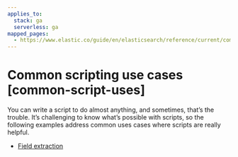 ```yaml
---
applies_to:
  stack: ga
  serverless: ga
mapped_pages:
  - https://www.elastic.co/guide/en/elasticsearch/reference/current/common-script-uses.html
---
```


# Common scripting use cases [common-script-uses]

You can write a script to do almost anything, and sometimes, that’s the trouble. It’s challenging to know what’s possible with scripts, so the following examples address common uses cases where scripts are really helpful.

* [Field extraction](scripting-field-extraction.md)


